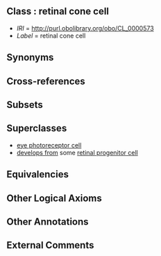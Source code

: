 
## Class : retinal cone cell

 * *IRI* = http://purl.obolibrary.org/obo/CL_0000573
 * *Label* = retinal cone cell

## Synonyms


## Cross-references


## Subsets


## Superclasses

 * [eye photoreceptor cell](../../CL/87/CL_0000287.md)
 * [develops from](../../RO/02/RO_0002202.md) some [retinal progenitor cell](../../CL/72/CL_0002672.md)

## Equivalencies


## Other Logical Axioms


## Other Annotations


## External Comments

